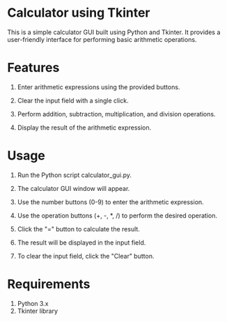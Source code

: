 # Calculator using Tkinter 
This is a simple calculator GUI built using Python and Tkinter. It provides a user-friendly interface for performing basic arithmetic operations.

# Features 
1. Enter arithmetic expressions using the provided buttons.

2. Clear the input field with a single click.

3. Perform addition, subtraction, multiplication, and division operations.

4. Display the result of the arithmetic expression.

# Usage
1. Run the Python script calculator_gui.py.

2. The calculator GUI window will appear.

3. Use the number buttons (0-9) to enter the arithmetic expression.

4. Use the operation buttons (+, -, *, /) to perform the desired operation.

5. Click the "=" button to calculate the result.

6. The result will be displayed in the input field.

7. To clear the input field, click the "Clear" button.

# Requirements
1. Python 3.x
2. Tkinter library
